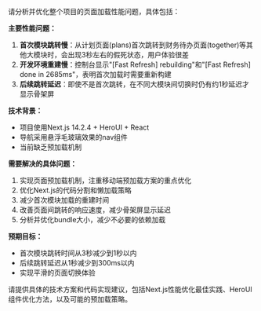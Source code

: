 请分析并优化整个项目的页面加载性能问题，具体包括：

**主要性能问题：**
1. **首次模块跳转慢**：从计划页面(plans)首次跳转到财务待办页面(together)等其他大模块时，会出现3秒左右的假死状态，用户体验很差
2. **开发环境重建慢**：控制台显示"[Fast Refresh] rebuilding"和"[Fast Refresh] done in 2685ms"，表明首次加载时需要重新构建
3. **后续跳转延迟**：即使不是首次跳转，在不同大模块间切换时仍有约1秒延迟才显示骨架屏

**技术背景：**
- 项目使用Next.js 14.2.4 + HeroUI + React
- 导航采用悬浮毛玻璃效果的nav组件
- 当前缺乏预加载机制

**需要解决的具体问题：**
1. 实现页面预加载机制，注重移动端预加载方案的重点优化
2. 优化Next.js的代码分割和懒加载策略
3. 减少首次模块加载的重建时间
4. 改善页面间跳转的响应速度，减少骨架屏显示延迟
5. 分析并优化bundle大小，减少不必要的依赖加载

**预期目标：**
- 首次模块跳转时间从3秒减少到1秒以内
- 后续跳转延迟从1秒减少到300ms以内
- 实现平滑的页面切换体验

请提供具体的技术方案和代码实现建议，包括Next.js性能优化最佳实践、HeroUI组件优化方法，以及可能的预加载策略。
